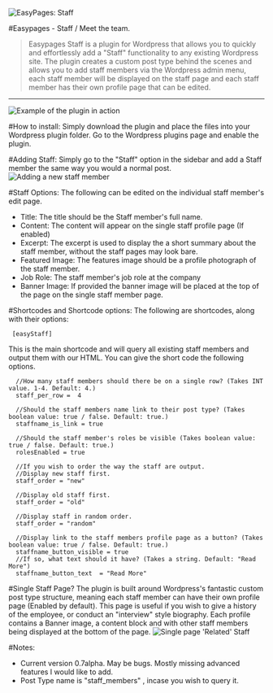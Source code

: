 ![EasyPages: Staff](http://i.imgur.com/DUKEwbQ.png)


#Easypages - Staff / Meet the team.
>Easypages Staff is a plugin for Wordpress that allows you to quickly and effortlessly add a "Staff" functionality to any existing Wordpress site.
>The plugin creates a custom post type behind the scenes and allows you to add staff members via the Wordpress admin menu, each staff member will be displayed on the staff page and each staff member has their own profile page that can be edited.

<hr>

![Example of the plugin in action](http://i.imgur.com/dpkzZN7.png)


#How to install:
Simply download the plugin and place the files into your Wordpress plugin folder. Go to the Wordpress plugins page and enable the plugin.

#Adding Staff:
Simply go to the "Staff" option in the sidebar and add a Staff member the same way you would a normal post.
![Adding a new staff member](http://i.imgur.com/0CeGNu1.png)

#Staff Options:
The following can be edited on the individual staff member's edit page.

 - Title:
    The title should be the Staff member's full name.
 - Content:
    The content will appear on the single staff profile page (If enabled)
 - Excerpt:
    The excerpt is used to display the a short summary about the staff member, without the staff pages may look bare.
 - Featured Image:
    The features image should be a profile photograph of the staff member.
 - Job Role:
    The staff member's job role at the company
 - Banner Image:
    If provided the banner image will be placed at the top of the page on the single staff member page.

#Shortcodes and Shortcode options:
 The following are shortcodes, along with their options:

 ```
  [easyStaff]
 ```
 This is the main shortcode and will query all existing staff members and output them with our HTML. You can give the short code the following options.

 ```
   //How many staff members should there be on a single row? (Takes INT value. 1-4. Default: 4.)
   staff_per_row =  4

   //Should the staff members name link to their post type? (Takes boolean value: true / false. Default: true.)
   staffname_is_link = true

   //Should the staff member's roles be visible (Takes boolean value: true / false. Default: true.)
   rolesEnabled = true

   //If you wish to order the way the staff are output.  
   //Display new staff first.
   staff_order = "new"

   //Display old staff first.
   staff_order = "old"

   //Display staff in random order.
   staff_order = "random"

   //Display link to the staff members profile page as a button? (Takes boolean value: true / false. Default: true.)
   staffname_button_visible = true
   //If so, what text should it have? (Takes a string. Default: "Read More")
   staffname_button_text  = "Read More"

 ```

#Single Staff Page?
The plugin is built around Wordpress's fantastic custom post type structure, meaning each staff member can have their own profile page (Enabled by default).
This page is useful if you wish to give a history of the employee, or conduct an "interview" style biography. Each profile contains a Banner image, a content block and with other staff members being displayed at the bottom of the page.
![Single page 'Related' Staff](http://i.imgur.com/7jqVihO.png)



#Notes:
 - Current version 0.7alpha. May be bugs. Mostly missing advanced features I would like to add.
 - Post Type name is "staff_members" , incase you wish to query it.
